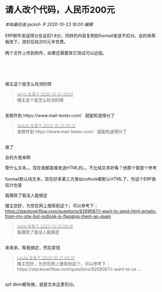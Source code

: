 # 请人改个代码，人民币200元


<i class="pstatus"> 本帖最后由 jacksh 于 2020-10-23 16:00 编辑 </i><br />
<br />
ERP邮件发送得分总会扣1.8分，同样的内容复制到foxmail发送不扣分。会的来帮我改下，改好后给200元辛苦费。<br />
<br />
两个文件上传到附件，如果还需要其它测试可以远程。<br />
<br />
<br />
<br />
<br />
<img id="aimg_TVKK2" onclick="zoom(this, this.src, 0, 0, 0)" class="zoom" src="https://i.loli.net/2020/10/21/PRvJMWsZA9HVbDz.jpg" onmouseover="img_onmouseoverfunc(this)" onload="thumbImg(this)" border="0" alt="" />

楼主这个是怎么检测的呀

<div class="quote"><blockquote><font size="2"><a href="https://www.hostloc.com/forum.php?mod=redirect&amp;goto=findpost&amp;pid=9329896&amp;ptid=756625" target="_blank"><font color="#999999">taryn 发表于 2020-10-21 09:01</font></a></font><br />
楼主这个是怎么检测的呀</blockquote></div><br />
发邮件到 https://www.mail-tester.com/&nbsp; &nbsp;就能知道得分了 

<div class="quote"><blockquote><font size="2"><a href="https://www.hostloc.com/forum.php?mod=redirect&amp;goto=findpost&amp;pid=9329951&amp;ptid=756625" target="_blank"><font color="#999999">jacksh 发表于 2020-10-21 09:12</font></a></font><br />
发邮件到 https://www.mail-tester.com/&nbsp; &nbsp;就能知道得分了</blockquote></div><br />
谢了

会的大佬来啊<img id="aimg_CVviJ" onclick="zoom(this, this.src, 0, 0, 0)" class="zoom" src="https://cdn.jsdelivr.net/gh/hishis/forum-master/public/images/patch.gif" onmouseover="img_onmouseoverfunc(this)" onload="thumbImg(this)" border="0" alt="" />

管什么文本。。现在我都直接发送HTML的。。不比纯文本好看？他那个就是个参考<br />
<br />
foxmail默认纯文本，现在好多第三方类似outlook都默认HTML了，你这个ERP我估计也是

我猜除了我没人能搞定

楼主您好，为您在网上搜索到这个，可以参考下：https://stackoverflow.com/questions/8269067/i-want-to-send-html-emails-from-my-site-but-outlook-is-flagging-them-as-spam

<div class="quote"><blockquote><font size="2"><a href="https://www.hostloc.com/forum.php?mod=redirect&amp;goto=findpost&amp;pid=9329994&amp;ptid=756625" target="_blank"><font color="#999999">hehe 发表于 2020-10-21 09:19</font></a></font><br />
我猜除了我没人能搞定</blockquote></div><br />
来来来，帮我搞定，然后拿钱<img src="static/image/smiley/default/lol.gif" smilieid="12" border="0" alt="" />&nbsp; &nbsp;&nbsp; &nbsp;&nbsp; &nbsp;&nbsp; &nbsp;&nbsp; &nbsp;&nbsp; &nbsp;&nbsp; &nbsp;&nbsp; &nbsp;

<div class="quote"><blockquote><font size="2"><a href="https://www.hostloc.com/forum.php?mod=redirect&amp;goto=findpost&amp;pid=9330064&amp;ptid=756625" target="_blank"><font color="#999999">LiuJia 发表于 2020-10-21 09:31</font></a></font><br />
楼主您好，为您在网上搜索到这个，可以参考下：https://stackoverflow.com/questions/8269067/i-want-to-se ...</blockquote></div><br />
spf dkim都有做，就是文本这里扣分。&nbsp; &nbsp;&nbsp; &nbsp;&nbsp; &nbsp;&nbsp; &nbsp;&nbsp;&nbsp;
